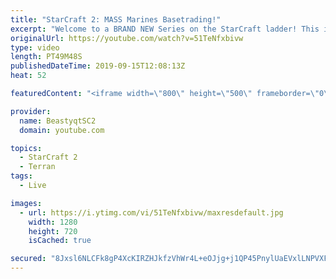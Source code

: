 ```yaml
---
title: "StarCraft 2: MASS Marines Basetrading!"
excerpt: "Welcome to a BRAND NEW Series on the StarCraft ladder! This is the \"Mass Marines to Grandmaster\" challenge, where the only attacking unit that I'm allowed to make is Marines - and that's it! I am allowed to make Medivacs just so that the gaemplay is not too monotonous, but I believe I could even make"
originalUrl: https://youtube.com/watch?v=51TeNfxbivw
type: video
length: PT49M48S
publishedDateTime: 2019-09-15T12:08:13Z
heat: 52

featuredContent: "<iframe width=\"800\" height=\"500\" frameborder=\"0\" src=\"https://www.youtube.com/embed/51TeNfxbivw\" allow=\"accelerometer; autoplay; encrypted-media; gyroscope; picture-in-picture\" allowfullscreen></iframe>"

provider:
  name: BeastyqtSC2
  domain: youtube.com

topics:
  - StarCraft 2
  - Terran
tags:
  - Live

images:
  - url: https://i.ytimg.com/vi/51TeNfxbivw/maxresdefault.jpg
    width: 1280
    height: 720
    isCached: true

secured: "8Jxsl6NLCFk8gP4XcKIRZHJkfzVhWr4L+eOJjg+j1QP45PnylUaEVxlLNPVXFrpf2rgRbqcK7CsWl4+PFMHEkFVPDdb7OaxEclKVNbNaG/uFsdH7FO2DCxv5XKRJclC7idbzqfqIDRDUH56fgJSExObUkr3/16Bjcg34PNUkAQ1si+hwXIjv5TfzNwudsuGCjidilO2GlAKjM25fkdJLrvB7z8BQXAnKhbO/Ej8w97iGtitaUQLAqSqWhJfI+8xkBfl4RcIOHb5miIOzdCH6jy7yejToY0E0pyHpa/NHPP61bRs5kJ2IpyuWbmL0pvKDC/PxUzDTm09UDSBhMQ8hUI2XdTQu5KU2V1YaUamcS/k4Aw1lRCqg6/0FvNS5u3w3tTjZXjpPwT6IemB58sPxXTkChNxrPQx2AMb6uqCGgzk=;gdNXlhGHgtaj6yAveCWM9A=="
---
```


